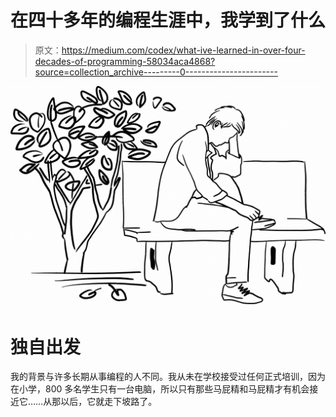 # 在四十多年的编程生涯中，我学到了什么

> 原文：<https://medium.com/codex/what-ive-learned-in-over-four-decades-of-programming-58034aca4868?source=collection_archive---------0----------------------->

![](img/ed2c3b0782fd2ce1edd3fa6e5acd92bc.png)

# 独自出发

我的背景与许多长期从事编程的人不同。我从未在学校接受过任何正式培训，因为在小学，800 多名学生只有一台电脑，所以只有那些马屁精和马屁精才有机会接近它……从那以后，它就走下坡路了。